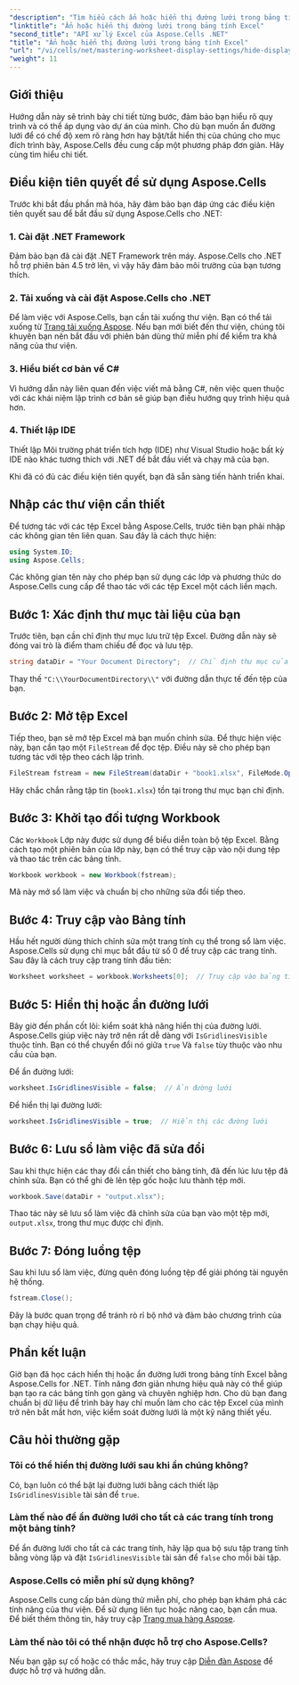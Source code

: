 ```yaml
---
"description": "Tìm hiểu cách ẩn hoặc hiển thị đường lưới trong bảng tính Excel một cách dễ dàng bằng Aspose.Cells for .NET. Hướng dẫn toàn diện này bao gồm các hướng dẫn từng bước."
"linktitle": "Ẩn hoặc hiển thị đường lưới trong bảng tính Excel"
"second_title": "API xử lý Excel của Aspose.Cells .NET"
"title": "Ẩn hoặc hiển thị đường lưới trong bảng tính Excel"
"url": "/vi/cells/net/mastering-worksheet-display-settings/hide-display-gridlines/"
"weight": 11
---
```


## Giới thiệu

Hướng dẫn này sẽ trình bày chi tiết từng bước, đảm bảo bạn hiểu rõ quy trình và có thể áp dụng vào dự án của mình. Cho dù bạn muốn ẩn đường lưới để có chế độ xem rõ ràng hơn hay bật/tắt hiển thị của chúng cho mục đích trình bày, Aspose.Cells đều cung cấp một phương pháp đơn giản. Hãy cùng tìm hiểu chi tiết.

## Điều kiện tiên quyết để sử dụng Aspose.Cells

Trước khi bắt đầu phần mã hóa, hãy đảm bảo bạn đáp ứng các điều kiện tiên quyết sau để bắt đầu sử dụng Aspose.Cells cho .NET:

### 1. Cài đặt .NET Framework
Đảm bảo bạn đã cài đặt .NET Framework trên máy. Aspose.Cells cho .NET hỗ trợ phiên bản 4.5 trở lên, vì vậy hãy đảm bảo môi trường của bạn tương thích.

### 2. Tải xuống và cài đặt Aspose.Cells cho .NET
Để làm việc với Aspose.Cells, bạn cần tải xuống thư viện. Bạn có thể tải xuống từ [Trang tải xuống Aspose](https://releases.aspose.com/cells/net/). Nếu bạn mới biết đến thư viện, chúng tôi khuyên bạn nên bắt đầu với phiên bản dùng thử miễn phí để kiểm tra khả năng của thư viện.

### 3. Hiểu biết cơ bản về C#
Vì hướng dẫn này liên quan đến việc viết mã bằng C#, nên việc quen thuộc với các khái niệm lập trình cơ bản sẽ giúp bạn điều hướng quy trình hiệu quả hơn.

### 4. Thiết lập IDE
Thiết lập Môi trường phát triển tích hợp (IDE) như Visual Studio hoặc bất kỳ IDE nào khác tương thích với .NET để bắt đầu viết và chạy mã của bạn.

Khi đã có đủ các điều kiện tiên quyết, bạn đã sẵn sàng tiến hành triển khai.

## Nhập các thư viện cần thiết

Để tương tác với các tệp Excel bằng Aspose.Cells, trước tiên bạn phải nhập các không gian tên liên quan. Sau đây là cách thực hiện:

```csharp
using System.IO;
using Aspose.Cells;
```

Các không gian tên này cho phép bạn sử dụng các lớp và phương thức do Aspose.Cells cung cấp để thao tác với các tệp Excel một cách liền mạch.

## Bước 1: Xác định thư mục tài liệu của bạn

Trước tiên, bạn cần chỉ định thư mục lưu trữ tệp Excel. Đường dẫn này sẽ đóng vai trò là điểm tham chiếu để đọc và lưu tệp.

```csharp
string dataDir = "Your Document Directory";  // Chỉ định thư mục của bạn ở đây
```

Thay thế `"C:\\YourDocumentDirectory\\"` với đường dẫn thực tế đến tệp của bạn.

## Bước 2: Mở tệp Excel

Tiếp theo, bạn sẽ mở tệp Excel mà bạn muốn chỉnh sửa. Để thực hiện việc này, bạn cần tạo một `FileStream` để đọc tệp. Điều này sẽ cho phép bạn tương tác với tệp theo cách lập trình.

```csharp
FileStream fstream = new FileStream(dataDir + "book1.xlsx", FileMode.Open);
```

Hãy chắc chắn rằng tập tin (`book1.xlsx`) tồn tại trong thư mục bạn chỉ định.

## Bước 3: Khởi tạo đối tượng Workbook

Các `Workbook` Lớp này được sử dụng để biểu diễn toàn bộ tệp Excel. Bằng cách tạo một phiên bản của lớp này, bạn có thể truy cập vào nội dung tệp và thao tác trên các bảng tính.

```csharp
Workbook workbook = new Workbook(fstream);
```

Mã này mở sổ làm việc và chuẩn bị cho những sửa đổi tiếp theo.

## Bước 4: Truy cập vào Bảng tính

Hầu hết người dùng thích chỉnh sửa một trang tính cụ thể trong sổ làm việc. Aspose.Cells sử dụng chỉ mục bắt đầu từ số 0 để truy cập các trang tính. Sau đây là cách truy cập trang tính đầu tiên:

```csharp
Worksheet worksheet = workbook.Worksheets[0];  // Truy cập vào bảng tính đầu tiên
```

## Bước 5: Hiển thị hoặc ẩn đường lưới

Bây giờ đến phần cốt lõi: kiểm soát khả năng hiển thị của đường lưới. Aspose.Cells giúp việc này trở nên rất dễ dàng với `IsGridlinesVisible` thuộc tính. Bạn có thể chuyển đổi nó giữa `true` Và `false` tùy thuộc vào nhu cầu của bạn.

Để ẩn đường lưới:

```csharp
worksheet.IsGridlinesVisible = false;  // Ẩn đường lưới
```

Để hiển thị lại đường lưới:

```csharp
worksheet.IsGridlinesVisible = true;  // Hiển thị các đường lưới
```

## Bước 6: Lưu sổ làm việc đã sửa đổi

Sau khi thực hiện các thay đổi cần thiết cho bảng tính, đã đến lúc lưu tệp đã chỉnh sửa. Bạn có thể ghi đè lên tệp gốc hoặc lưu thành tệp mới.

```csharp
workbook.Save(dataDir + "output.xlsx");
```

Thao tác này sẽ lưu sổ làm việc đã chỉnh sửa của bạn vào một tệp mới, `output.xlsx`, trong thư mục được chỉ định.

## Bước 7: Đóng luồng tệp

Sau khi lưu sổ làm việc, đừng quên đóng luồng tệp để giải phóng tài nguyên hệ thống.

```csharp
fstream.Close();
```

Đây là bước quan trọng để tránh rò rỉ bộ nhớ và đảm bảo chương trình của bạn chạy hiệu quả.

## Phần kết luận

Giờ bạn đã học cách hiển thị hoặc ẩn đường lưới trong bảng tính Excel bằng Aspose.Cells for .NET. Tính năng đơn giản nhưng hiệu quả này có thể giúp bạn tạo ra các bảng tính gọn gàng và chuyên nghiệp hơn. Cho dù bạn đang chuẩn bị dữ liệu để trình bày hay chỉ muốn làm cho các tệp Excel của mình trở nên bắt mắt hơn, việc kiểm soát đường lưới là một kỹ năng thiết yếu.

## Câu hỏi thường gặp

### Tôi có thể hiển thị đường lưới sau khi ẩn chúng không?
Có, bạn luôn có thể bật lại đường lưới bằng cách thiết lập `IsGridlinesVisible` tài sản để `true`.

### Làm thế nào để ẩn đường lưới cho tất cả các trang tính trong một bảng tính?
Để ẩn đường lưới cho tất cả các trang tính, hãy lặp qua bộ sưu tập trang tính bằng vòng lặp và đặt `IsGridlinesVisible` tài sản để `false` cho mỗi bài tập.

### Aspose.Cells có miễn phí sử dụng không?
Aspose.Cells cung cấp bản dùng thử miễn phí, cho phép bạn khám phá các tính năng của thư viện. Để sử dụng liên tục hoặc nâng cao, bạn cần mua. Để biết thêm thông tin, hãy truy cập [Trang mua hàng Aspose](https://purchase.aspose.com/buy).

### Làm thế nào tôi có thể nhận được hỗ trợ cho Aspose.Cells?
Nếu bạn gặp sự cố hoặc có thắc mắc, hãy truy cập [Diễn đàn Aspose](https://forum.aspose.com/c/cells/9) để được hỗ trợ và hướng dẫn.